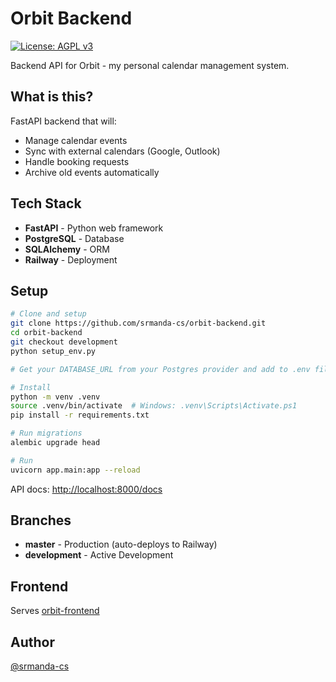 # Orbit Backend

[![License: AGPL v3](https://img.shields.io/badge/License-AGPL%20v3-blue.svg)](https://www.gnu.org/licenses/agpl-3.0)

Backend API for Orbit - my personal calendar management system.

## What is this?

FastAPI backend that will:

- Manage calendar events
- Sync with external calendars (Google, Outlook)
- Handle booking requests
- Archive old events automatically

## Tech Stack

- **FastAPI** - Python web framework
- **PostgreSQL** - Database
- **SQLAlchemy** - ORM
- **Railway** - Deployment

## Setup

```bash
# Clone and setup
git clone https://github.com/srmanda-cs/orbit-backend.git
cd orbit-backend
git checkout development
python setup_env.py

# Get your DATABASE_URL from your Postgres provider and add to .env files

# Install
python -m venv .venv
source .venv/bin/activate  # Windows: .venv\Scripts\Activate.ps1
pip install -r requirements.txt

# Run migrations
alembic upgrade head

# Run
uvicorn app.main:app --reload
```

API docs: [http://localhost:8000/docs](http://localhost:8000/docs)

## Branches

- **master** - Production (auto-deploys to Railway)
- **development** - Active Development

## Frontend

Serves [orbit-frontend](https://github.com/srmanda-cs/orbit-frontend?tab=readme-ov-file)

## Author

[@srmanda-cs](https://github.com/srmanda-cs)
